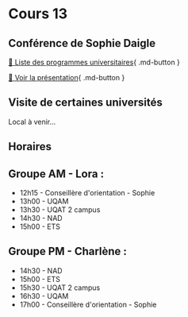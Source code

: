 # Cours 13 
## Conférence de Sophie Daigle
[📁 Liste des programmes universitaires](https://cmontmorency365-my.sharepoint.com/:b:/g/personal/lora_boisvert_cmontmorency_qc_ca/ETbq33-qauRKmL9VkGECe3kB02iCvtmsi3WX6r5CRuSWtg?e=ERkQGE){ .md-button }       

[📁 Voir la présentation](https://cmontmorency365-my.sharepoint.com/:b:/g/personal/lora_boisvert_cmontmorency_qc_ca/EdZ4ebdwqp9PjwpMx9Ee38gB2LUsm4zZsBa3hNZxZhMaEQ?e=fyq6OX){ .md-button }       

## Visite de certaines universités
Local à venir...

## Horaires
## Groupe AM - Lora : 
- 12h15 - Conseillère d'orientation - Sophie
- 13h00 - UQAM
- 13h30 - UQAT 2 campus
- 14h30 - NAD
- 15h00 - ETS
  

## Groupe PM - Charlène :
- 14h30 - NAD
- 15h00 - ETS
- 15h30 - UQAT 2 campus
- 16h30 - UQAM
- 17h00 - Conseillère d'orientation - Sophie

